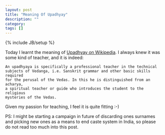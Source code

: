 ```yaml
---
layout: post
title: "Meaning Of Upadhyay"
description: ""
category: 
tags: []
---
```

{% include JB/setup %}

Today I learnt the meaning of [Upadhyay on
Wikipedia](http://en.wikipedia.org/wiki/Upajjhaya). I always knew it was some
kind of teacher, and it is indeed:

    An upadhyaya is specifically a professional teacher in the technical
    subjects of Vedanga, i.e. Sanskrit grammar and other basic skills required
    for the perusal of the Vedas. In this he is distinguished from an acharya,
    a spiritual teacher or guide who introduces the student to the religious
    mysteries of the Vedas.

Given my passion for teaching, I feel it is quite fitting :-)

PS: I might be starting a campaign in future of discarding ones surnames and
picking new ones as a means to end caste system in India, so please do not read
too much into this post.


